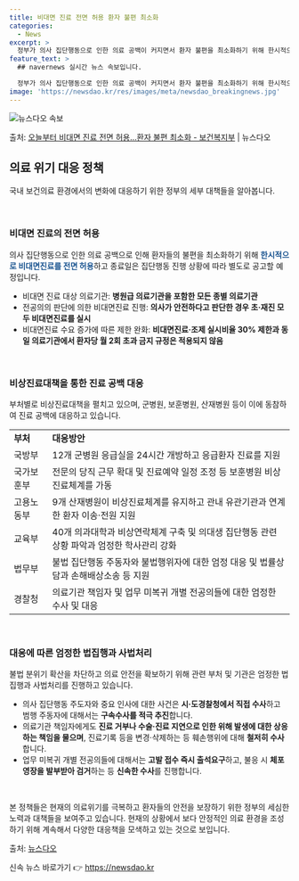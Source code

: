 ```yaml
---
title: 비대면 진료 전면 허용 환자 불편 최소화
categories:
  - News
excerpt: >
  정부가 의사 집단행동으로 인한 의료 공백이 커지면서 환자 불편을 최소화하기 위해 한시적으로 비대면진료를 전면…
feature_text: >
  ## navernews 실시간 뉴스 속보입니다.

  정부가 의사 집단행동으로 인한 의료 공백이 커지면서 환자 불편을 최소화하기 위해 한시적으로 비대면진료를 전면…
image: 'https://newsdao.kr/res/images/meta/newsdao_breakingnews.jpg'
---
```


![뉴스다오 속보](https://newsdao.kr/res/images/meta/newsdao_breakingnews.jpg)

<p>출처: <a href="https://newsdao.kr/3224" rel="dofollow">오늘부터 비대면 진료 전면 허용…환자 불편 최소화 - 보건복지부</a> | 뉴스다오</p>

<h2 data-ke-size="size26">의료 위기 대응 정책</h2>
국내 보건의료 환경에서의 변화에 대응하기 위한 정부의 세부 대책들을 알아봅니다.

<p data-ke-size="size16">&nbsp;</p>

<h3>비대면 진료의 전면 허용</h3>
의사 집단행동으로 인한 의료 공백으로 인해 환자들의 불편을 최소화하기 위해 <b><span style="color: #1a5490;">한시적으로 비대면진료를 전면 허용</span></b>하고 종료일은 집단행동 진행 상황에 따라 별도로 공고할 예정입니다.

<ul>
  <li>비대면 진료 대상 의료기관: <b>병원급 의료기관을 포함한 모든 종별 의료기관</b></li>
  <li>전공의의 판단에 의한 비대면진료 진행: <b>의사가 안전하다고 판단한 경우 초·재진 모두 비대면진료를 실시</b></li>
  <li>비대면진료 수요 증가에 따른 제한 완화: <b>비대면진료·조제 실시비율 30% 제한과 동일 의료기관에서 환자당 월 2회 초과 금지 규정은 적용되지 않음</b></li>
</ul>

<p data-ke-size="size16">&nbsp;</p>

<h3>비상진료대책을 통한 진료 공백 대응</h3>
부처별로 비상진료대책을 펼치고 있으며, 군병원, 보훈병원, 산재병원 등이 이에 동참하여 진료 공백에 대응하고 있습니다.

<table>
  <tr>
    <td><b>부처</b></td>
    <td><b>대응방안</b></td>
  </tr>
  <tr>
    <td>국방부</td>
    <td>12개 군병원 응급실을 24시간 개방하고 응급환자 진료를 지원</td>
  </tr>
  <tr>
    <td>국가보훈부</td>
    <td>전문의 당직 근무 확대 및 진료예약 일정 조정 등 보훈병원 비상진료체계를 가동</td>
  </tr>
  <tr>
    <td>고용노동부</td>
    <td>9개 산재병원이 비상진료체계를 유지하고 관내 유관기관과 연계한 환자 이송·전원 지원</td>
  </tr>
  <tr>
    <td>교육부</td>
    <td>40개 의과대학과 비상연락체계 구축 및 의대생 집단행동 관련 상황 파악과 엄정한 학사관리 강화</td>
  </tr>
  <tr>
    <td>법무부</td>
    <td>불법 집단행동 주동자와 불법행위자에 대한 엄정 대응 및 법률상담과 손해배상소송 등 지원</td>
  </tr>
  <tr>
    <td>경찰청</td>
    <td>의료기관 책임자 및 업무 미복귀 개별 전공의들에 대한 엄정한 수사 및 대응</td>
  </tr>
</table>

<p data-ke-size="size16">&nbsp;</p>

<h3>대응에 따른 엄정한 법집행과 사법처리</h3>
불법 분위기 확산을 차단하고 의료 안전을 확보하기 위해 관련 부처 및 기관은 엄정한 법집행과 사법처리를 진행하고 있습니다.

<ul>
  <li>의사 집단행동 주도자와 중요 인사에 대한 사건은 <b>시·도경찰청에서 직접 수사</b>하고 범행 주동자에 대해서는 <b>구속수사를 적극 추진</b>합니다.</li>
  <li>의료기관 책임자에게도 <b>진료 거부나 수술·진료 지연으로 인한 위해 발생에 대한 상응하는 책임을 물으며</b>, 진료기록 등을 변경·삭제하는 등 훼손행위에 대해 <b>철저히 수사</b>합니다.</li>
  <li>업무 미복귀 개별 전공의들에 대해서는 <b>고발 접수 즉시 출석요구</b>하고, 불응 시 <b>체포영장을 발부받아 검거</b>하는 등 <b>신속한 수사</b>를 진행합니다.</li>
</ul>

<p data-ke-size="size16">&nbsp;</p>

본 정책들은 현재의 의료위기를 극복하고 환자들의 안전을 보장하기 위한 정부의 세심한 노력과 대책들을 보여주고 있습니다.  현재의 상황에서 보다 안정적인 의료 환경을 조성하기 위해 계속해서 다양한 대응책을 모색하고 있는 것으로 보입니다.

출처: <a href="https://newsdao.kr/3224">뉴스다오</a> 

신속 뉴스 바로가기 👉 <a href="https://newsdao.kr" rel="dofollow">https://newsdao.kr</a>


